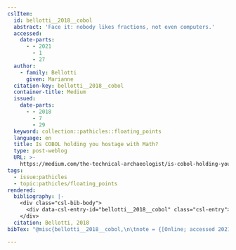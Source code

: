 ```yaml
---
cslItem:
  id: bellotti__2018__cobol
  abstract: 'Face it: nobody likes fractions, not even computers.'
  accessed:
    date-parts:
      - - 2021
        - 1
        - 27
  author:
    - family: Bellotti
      given: Marianne
  citation-key: bellotti__2018__cobol
  container-title: Medium
  issued:
    date-parts:
      - - 2018
        - 7
        - 29
  keyword: collection::pathicles::floating_points
  language: en
  title: Is COBOL holding you hostage with Math?
  type: post-weblog
  URL: >-
    https://medium.com/the-technical-archaeologist/is-cobol-holding-you-hostage-with-math-5498c0eb428b
tags:
  - issue:pathicles
  - topic:pathicles/floating_points
rendered:
  bibliography: |-
    <div class="csl-bib-body">
      <div data-csl-entry-id="bellotti__2018__cobol" class="csl-entry">Bellotti, M. 2018 “Is COBOL holding you hostage with Math?,” <i>Medium</i>, 29 July. Available at: https://medium.com/the-technical-archaeologist/is-cobol-holding-you-hostage-with-math-5498c0eb428b (Accessed: January 27, 2021).</div>
    </div>
  citation: Bellotti, 2018
bibTex: "@misc{bellotti__2018__cobol,\n\tnote = {[Online; accessed 2021-01-27]},\n\tauthor = {Bellotti, Marianne},\n\tyear = {2018},\n\tmonth = {jul 29},\n\ttitle = {Is {COBOL} holding you hostage with {Math}?},\n\thowpublished = {https://medium.com/the-technical-archaeologist/is-cobol-holding-you-hostage-with-math-5498c0eb428b},\n}\n\n"

---
```

